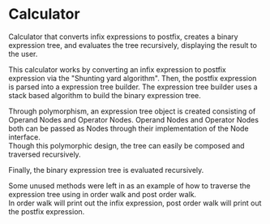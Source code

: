 # Calculator

Calculator that converts infix expressions to postfix, creates a binary expression tree, and evaluates the tree recursively, displaying the result to the user.

This calculator works by converting an infix expression to postfix expression via the "Shunting yard algorithm".
Then, the postfix expression is parsed into a expression tree builder.
The expression tree builder uses a stack based algorithm to build the binary expression tree.

Through polymorphism, an expression tree object is created consisting of Operand Nodes and Operator Nodes. 
Operand Nodes and Operator Nodes both can be passed as Nodes through their implementation of the Node interface.  
Though this polymorphic design, the tree can easily be composed and traversed recursively.

Finally, the binary expression tree is evaluated recursively.

Some unused methods were left in as an example of how to traverse the expression tree using in order walk and post order walk.  
In order walk will print out the infix expression, post order walk will print out the postfix expression.
